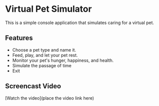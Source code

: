 # Virtual Pet Simulator
This is a simple console application that simulates caring for a virtual pet.

## Features
- Choose a pet type and name it.
- Feed, play, and let your pet rest.
- Monitor your pet's hunger, happiness, and health.
- Simulate the passage of time
- Exit

## Screencast Video
[Watch the video](place the video link here)
